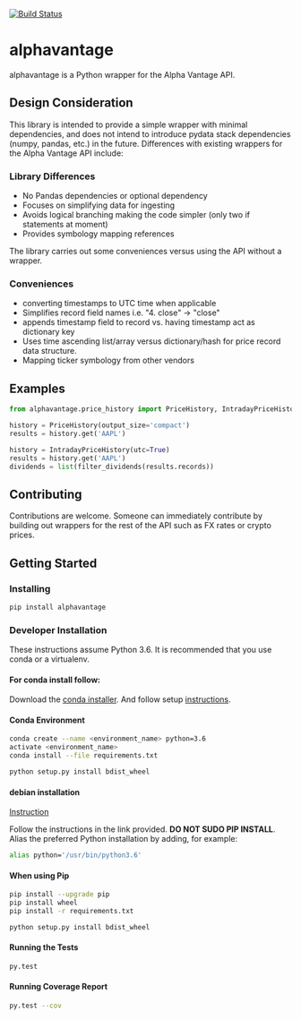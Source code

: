 [![Build Status](https://travis-ci.org/portfoliome/alphavantage.svg?branch=master)](https://travis-ci.com/portfoliome/alpavantage)

# alphavantage

alphavantage is a Python wrapper for the Alpha Vantage API.

## Design Consideration

This library is intended to provide a simple wrapper with minimal dependencies, and does not intend to introduce pydata stack dependencies (numpy, pandas, etc.) in the future. Differences with existing wrappers for the Alpha Vantage API include:
 
### Library Differences

* No Pandas dependencies or optional dependency
* Focuses on simplifying data for ingesting
* Avoids logical branching making the code simpler (only two if statements at moment)
* Provides symbology mapping references

The library carries out some conveniences versus using the API without a wrapper.

### Conveniences

* converting timestamps to UTC time when applicable
* Simplifies record field names i.e. "4. close" -> "close"
* appends timestamp field to record vs. having timestamp act as dictionary key
* Uses time ascending list/array versus dictionary/hash for price record data structure.
* Mapping ticker symbology from other vendors
 
## Examples
```python
from alphavantage.price_history import PriceHistory, IntradayPriceHistory, filter_dividends

history = PriceHistory(output_size='compact')
results = history.get('AAPL')

history = IntradayPriceHistory(utc=True)
results = history.get('AAPL')
dividends = list(filter_dividends(results.records))

```

## Contributing
Contributions are welcome. Someone can immediately contribute by building out wrappers for the rest of the API such as FX rates or crypto prices.

## Getting Started

### Installing

```sh
pip install alphavantage
```

### Developer Installation

These instructions assume Python 3.6. It is recommended that you use conda or a virtualenv.

#### For conda install follow:
Download the [conda installer](http://conda.pydata.org/miniconda.html).
And follow setup [instructions](http://conda.pydata.org/docs/install/quick.html#id1).

#### Conda Environment

```sh
conda create --name <environment_name> python=3.6
activate <environment_name>
conda install --file requirements.txt

python setup.py install bdist_wheel
```

#### debian installation
[Instruction](https://linuxconfig.org/how-to-change-from-default-to-alternative-python-version-on-debian-linux)

Follow the instructions in the link provided. **DO NOT SUDO PIP INSTALL**. Alias the preferred Python installation by adding, for example:

```sh
alias python='/usr/bin/python3.6'
```

#### When using Pip
```sh
pip install --upgrade pip
pip install wheel
pip install -r requirements.txt

python setup.py install bdist_wheel
```

#### Running the Tests
```sh
py.test
```
#### Running Coverage Report
```sh
py.test --cov
```
